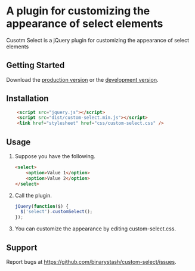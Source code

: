 # A plugin for customizing the appearance of select elements

Cusotm Select is a jQuery plugin for customizing the appearance of select elements

## Getting Started

Download the [production version][min] or the [development version][max].

[min]: https://raw.github.com/binarystash/jquery-custom-select/master/dist/jquery.custom-select.min.js
[max]: https://raw.github.com/binarystash/jquery-custom-select/master/dist/jquery.custom-select.js

## Installation

```html
	<script src="jquery.js"></script>
	<script src="dist/custom-select.min.js"></script>
	<link href="stylesheet" href="css/custom-select.css" />
```
## Usage

1. Suppose you have the following.

	```html
	<select>
		<option>Value 1</option>
		<option>Value 2</option>
	</select>
	```
2. Call the plugin.

	```javascript
	jQuery(function($) {
	  $('select').customSelect();
	});
	```

3. You can customize the appearance by editing custom-select.css.

## Support
Report bugs at https://github.com/binarystash/custom-select/issues.



